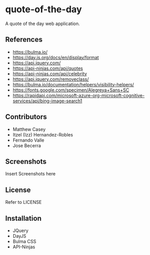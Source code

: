 # quote-of-the-day

A quote of the day web application.

## References

- https://bulma.io/
- https://day.js.org/docs/en/display/format
- https://api.jquery.com/
- https://api-ninjas.com/api/quotes
- https://api-ninjas.com/api/celebrity
- https://api.jquery.com/removeclass/
- https://bulma.io/documentation/helpers/visibility-helpers/
- https://fonts.google.com/specimen/Alegreya+Sans+SC
- https://rapidapi.com/microsoft-azure-org-microsoft-cognitive-services/api/bing-image-search1

## Contributors

- Matthew Casey
- Itzel (Izz) Hernandez-Robles
- Fernando Valle
- Jose Becerra

## Screenshots

Insert Screenshots here

## License

Refer to LICENSE

## Installation

- JQuery
- DayJS
- Bulma CSS
- API-Ninjas
